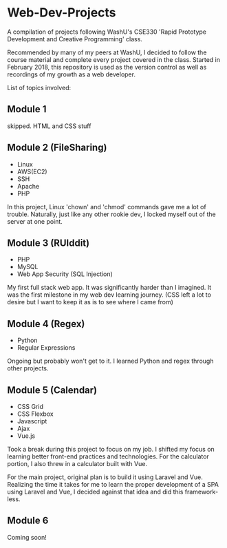 # Web-Dev-Projects

A compilation of projects following WashU's CSE330 'Rapid Prototype Development and Creative Programming' class.

Recommended by many of my peers at WashU, I decided to follow the course material and complete every project covered in the class.
Started in February 2018, this repository is used as the version control as well as recordings of my growth as a web developer.

List of topics involved:

## Module 1

skipped. HTML and CSS stuff

## Module 2 (FileSharing)

- Linux
- AWS(EC2)
- SSH
- Apache
- PHP

In this project, Linux 'chown' and 'chmod' commands gave me a lot of trouble.
Naturally, just like any other rookie dev, I locked myself out of the server at one point.

## Module 3 (RUIddit)

- PHP
- MySQL
- Web App Security (SQL Injection)

My first full stack web app.
It was significantly harder than I imagined.
It was the first milestone in my web dev learning journey.
(CSS left a lot to desire but I want to keep it as is to see where I came from)

## Module 4 (Regex)

- Python
- Regular Expressions

Ongoing but probably won't get to it.
I learned Python and regex through other projects.

## Module 5 (Calendar)

- CSS Grid
- CSS Flexbox
- Javascript
- Ajax
- Vue.js

Took a break during this project to focus on my job.
I shifted my focus on learning better front-end practices and technologies.
For the calculator portion, I also threw in a calculator built with Vue.

For the main project, original plan is to build it using Laravel and Vue.
Realizing the time it takes for me to learn the proper development of a SPA using Laravel and Vue, I decided against that idea and did this framework-less.

## Module 6

Coming soon!
